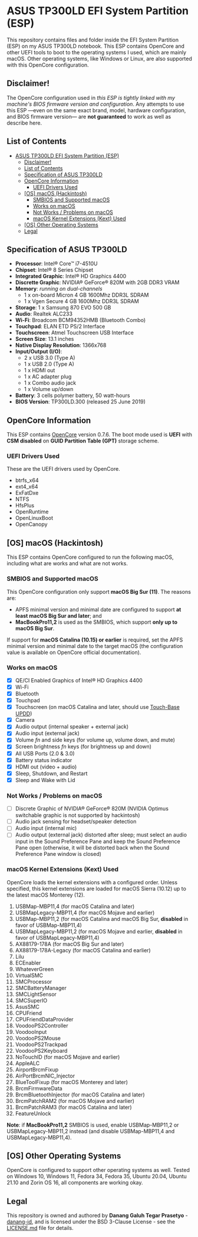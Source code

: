 # ASUS TP300LD EFI System Partition (ESP)

This repository contains files and folder inside the EFI System Partition (ESP) on my ASUS TP300LD notebook. 
This ESP contains OpenCore and other UEFI tools to boot to the operating systems I used, which are mainly macOS. 
Other operating systems, like Windows or Linux, are also supported with this OpenCore configuration.

## Disclaimer!
The OpenCore configuration used in *this ESP is tightly linked with my machine's BIOS firmware version and configuration*.
Any attempts to use this ESP &mdash;even on the same exact brand, model, hardware configuration, and BIOS firmware 
version&mdash; are **not guaranteed** to work as well as describe here.

## List of Contents
- [ASUS TP300LD EFI System Partition (ESP)](#asus-tp300ld-efi-system-partition-esp)
  - [Disclaimer!](#disclaimer)
  - [List of Contents](#list-of-contents)
  - [Specification of ASUS TP300LD](#specification-of-asus-tp300ld)
  - [OpenCore Information](#opencore-information)
    - [UEFI Drivers Used](#uefi-drivers-used)
  - [[OS] macOS (Hackintosh)](#os-macos-hackintosh)
    - [SMBIOS and Supported macOS](#smbios-and-supported-macos)
    - [Works on macOS](#works-on-macos)
    - [Not Works / Problems on macOS](#not-works--problems-on-macos)
    - [macOS Kernel Extensions (Kext) Used](#macos-kernel-extensions-kext-used)
  - [[OS] Other Operating Systems](#os-other-operating-systems)
  - [Legal](#legal)

## Specification of ASUS TP300LD
- **Processor**: Intel® Core™ i7-4510U
- **Chipset**: Intel® 8 Series Chipset
- **Integrated Graphic**: Intel® HD Graphics 4400 
- **Discrette Graphic**: NVIDIA® GeForce® 820M with 2GB DDR3 VRAM
- **Memory**: _running on dual-channels_
  - 1 x on-board Micron 4 GB 1600Mhz DDR3L SDRAM 
  - 1 x Vgen Secure 4 GB 1600Mhz DDR3L SDRAM
- **Storage**: 1 x Samsung 870 EVO 500 GB
- **Audio**: Realtek ALC233
- **Wi-Fi**: Broadcom BCM94352HMB (Bluetooth Combo)
- **Touchpad**: ELAN ETD PS/2 Interface
- **Touchscreen**: Atmel Touchscreen USB Interface
- **Screen Size**: 13.1 inches
- **Native Display Resolution**: 1366x768 
- **Input/Output (I/O)**: 
  - 2 x USB 3.0 (Type A)
  - 1 x USB 2.0 (Type A)
  - 1 x HDMI out
  - 1 x AC adapter plug
  - 1 x Combo audio jack
  - 1 x Volume up/down
- **Battery**: 3 cells polymer battery, 50 watt-hours
- **BIOS Version**: TP300LD.300 (released 25 June 2019)

## OpenCore Information
This ESP contains [OpenCore](https://github.com/acidanthera/OpenCorePkg) version 0.7.6. The boot mode used 
is **UEFI** with **CSM disabled** on **GUID Partition Table (GPT)** storage scheme.

### UEFI Drivers Used 
These are the UEFI drivers used by OpenCore.

- btrfs_x64
- ext4_x64
- ExFatDxe
- NTFS
- HfsPlus
- OpenRuntime
- OpenLinuxBoot
- OpenCanopy
 
## [OS] macOS (Hackintosh)
This ESP contains OpenCore configured to run the following macOS, including what are works and what are not works.

### SMBIOS and Supported macOS
This OpenCore configuration only support **macOS Big Sur (11)**. The reasons are:

- APFS minimal version and minimal date are configured to support **at least macOS Big Sur and later**; and
- **MacBookPro11,2** is used as the SMBIOS, which support **only up to macOS Big Sur**.

If support for **macOS Catalina (10.15) or earlier** is required, set the APFS minimal version and minimal date
to the target macOS (the configuration value is available on OpenCore official documentation).

### Works on macOS
- [x] QE/CI Enabled Graphics of Intel® HD Graphics 4400 
- [x] Wi-Fi
- [x] Bluetooth
- [x] Touchpad
- [x] Touchscreen (on macOS Catalina and later, should use [Touch-Base UPDD](https://touch-base.com/drivers))
- [x] Camera
- [x] Audio output (internal speaker + external jack)
- [x] Audio input (external jack)
- [x] Volume *fn* and side keys (for volume up, volume down, and mute)
- [x] Screen brightness *fn* keys (for brightness up and down)
- [x] All USB Ports (2.0 & 3.0)
- [x] Battery status indicator
- [x] HDMI out (video + audio)
- [x] Sleep, Shutdown, and Restart
- [x] Sleep and Wake with Lid

### Not Works / Problems on macOS
- [ ] Discrete Graphic of NVIDIA® GeForce® 820M (NVIDIA Optimus switchable graphic is not supported by hackintosh)
- [ ] Audio jack sensing for headset/speaker detection
- [ ] Audio input (internal mic)
- [ ] Audio output (external jack) distorted after sleep; must select an audio input in the Sound Preference Pane and 
keep the Sound Preference Pane open (otherwise, it will be distorted back when the Sound Preference Pane window is 
closed)

### macOS Kernel Extensions (Kext) Used
OpenCore loads the kernel extensions with a configured order. Unless specified, this kernel extensions are loaded for 
macOS Sierra (10.12) up to the latest macOS Monterey (12).

1. USBMap-MBP11,4 (for macOS Catalina and later)
2. USBMapLegacy-MBP11,4 (for macOS Mojave and earlier)
3. USBMap-MBP11,2 (for macOS Catalina and macOS Big Sur, **disabled** in favor of USBMap-MBP11,4)
4. USBMapLegacy-MBP11,2 (for macOS Mojave and earlier, **disabled** in favor of USBMapLegacy-MBP11,4)
5. AX88179-178A (for macOS Big Sur and later)
6. AX88179-178A-Legacy (for macOS Catalina and earlier)
7. Lilu
8. ECEnabler
9. WhateverGreen
10. VirtualSMC
11. SMCProcessor
12. SMCBatteryManager
13. SMCLightSensor
14. SMCSuperIO
15. AsusSMC
16. CPUFriend
17. CPUFriendDataProvider
18. VoodooPS2Controller
19. VoodooInput
20. VoodooPS2Mouse
21. VoodooPS2Trackpad
22. VoodooPS2Keyboard
23. NoTouchID (for macOS Mojave and earlier)
24. AppleALC
25. AirportBrcmFixup
26. AirPortBrcmNIC_Injector
27. BlueToolFixup (for macOS Monterey and later)
28. BrcmFirmwareData
29. BrcmBluetoothInjector (for macOS Catalina and later)
30. BrcmPatchRAM2 (for macOS Mojave and earlier)
31. BrcmPatchRAM3 (for macOS Catalina and later)
32. FeatureUnlock

**Note**: if **MacBookPro11,2** SMBIOS is used, enable USBMap-MBP11,2 or USBMapLegacy-MBP11,2 instead (and disable 
USBMap-MBP11,4 and USBMapLegacy-MBP11,4).

## [OS] Other Operating Systems
OpenCore is configured to support other operating systems as well. Tested on Windows 10, Windows 11, Fedora 34, 
Fedora 35, Ubuntu 20.04, Ubuntu 21.10 and Zorin OS 16, all components are working okay.

## Legal
This repository is owned and authored by **Danang Galuh Tegar Prasetyo** - [danang-id](https://github.com/danang-id),
and is licensed under the BSD 3-Clause License - see the [LICENSE.md](LICENSE.md) file for details.
